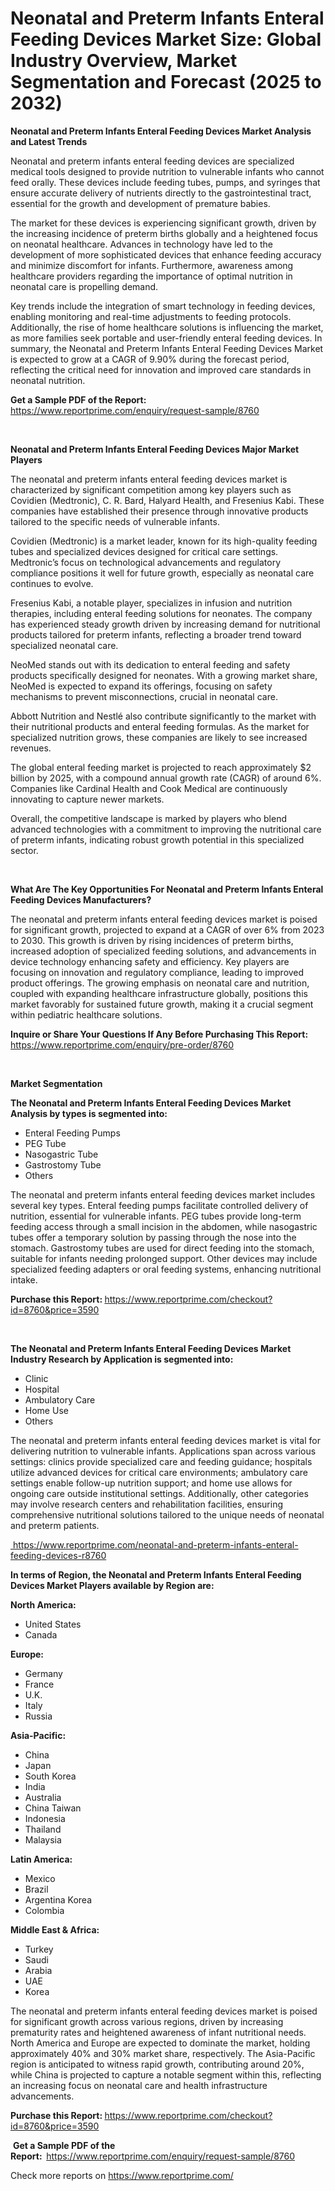 <p><h1>Neonatal and Preterm Infants Enteral Feeding Devices Market Size: Global Industry Overview, Market Segmentation and Forecast (2025 to 2032)</h1></p><p><strong>Neonatal and Preterm Infants Enteral Feeding Devices Market Analysis and Latest Trends</strong></p>
<p><p>Neonatal and preterm infants enteral feeding devices are specialized medical tools designed to provide nutrition to vulnerable infants who cannot feed orally. These devices include feeding tubes, pumps, and syringes that ensure accurate delivery of nutrients directly to the gastrointestinal tract, essential for the growth and development of premature babies.</p><p>The market for these devices is experiencing significant growth, driven by the increasing incidence of preterm births globally and a heightened focus on neonatal healthcare. Advances in technology have led to the development of more sophisticated devices that enhance feeding accuracy and minimize discomfort for infants. Furthermore, awareness among healthcare providers regarding the importance of optimal nutrition in neonatal care is propelling demand.</p><p>Key trends include the integration of smart technology in feeding devices, enabling monitoring and real-time adjustments to feeding protocols. Additionally, the rise of home healthcare solutions is influencing the market, as more families seek portable and user-friendly enteral feeding devices. In summary, the Neonatal and Preterm Infants Enteral Feeding Devices Market is expected to grow at a CAGR of 9.90% during the forecast period, reflecting the critical need for innovation and improved care standards in neonatal nutrition.</p></p>
<p><strong>Get a Sample PDF of the Report:&nbsp;</strong> <a href="https://www.reportprime.com/enquiry/request-sample/8760?utm_campaign=2945&utm_medium=2&utm_source=Github&utm_content=ia&utm_term=20032025&utm_id=neonatal-and-preterm-infants-enteral-feeding-devices">https://www.reportprime.com/enquiry/request-sample/8760</a></p>
<p>&nbsp;</p>
<p><strong>Neonatal and Preterm Infants Enteral Feeding Devices Major Market Players</strong></p>
<p><p>The neonatal and preterm infants enteral feeding devices market is characterized by significant competition among key players such as Covidien (Medtronic), C. R. Bard, Halyard Health, and Fresenius Kabi. These companies have established their presence through innovative products tailored to the specific needs of vulnerable infants.</p><p>Covidien (Medtronic) is a market leader, known for its high-quality feeding tubes and specialized devices designed for critical care settings. Medtronic’s focus on technological advancements and regulatory compliance positions it well for future growth, especially as neonatal care continues to evolve.</p><p>Fresenius Kabi, a notable player, specializes in infusion and nutrition therapies, including enteral feeding solutions for neonates. The company has experienced steady growth driven by increasing demand for nutritional products tailored for preterm infants, reflecting a broader trend toward specialized neonatal care.</p><p>NeoMed stands out with its dedication to enteral feeding and safety products specifically designed for neonates. With a growing market share, NeoMed is expected to expand its offerings, focusing on safety mechanisms to prevent misconnections, crucial in neonatal care.</p><p>Abbott Nutrition and Nestlé also contribute significantly to the market with their nutritional products and enteral feeding formulas. As the market for specialized nutrition grows, these companies are likely to see increased revenues.</p><p>The global enteral feeding market is projected to reach approximately $2 billion by 2025, with a compound annual growth rate (CAGR) of around 6%. Companies like Cardinal Health and Cook Medical are continuously innovating to capture newer markets.</p><p>Overall, the competitive landscape is marked by players who blend advanced technologies with a commitment to improving the nutritional care of preterm infants, indicating robust growth potential in this specialized sector.</p></p>
<p>&nbsp;</p>
<p><strong>What Are The Key Opportunities For Neonatal and Preterm Infants Enteral Feeding Devices Manufacturers?</strong></p>
<p><p>The neonatal and preterm infants enteral feeding devices market is poised for significant growth, projected to expand at a CAGR of over 6% from 2023 to 2030. This growth is driven by rising incidences of preterm births, increased adoption of specialized feeding solutions, and advancements in device technology enhancing safety and efficiency. Key players are focusing on innovation and regulatory compliance, leading to improved product offerings. The growing emphasis on neonatal care and nutrition, coupled with expanding healthcare infrastructure globally, positions this market favorably for sustained future growth, making it a crucial segment within pediatric healthcare solutions.</p></p>
<p><strong>Inquire or Share Your Questions If Any Before Purchasing This Report:</strong> <a href="https://www.reportprime.com/enquiry/pre-order/8760?utm_campaign=2945&utm_medium=2&utm_source=Github&utm_content=ia&utm_term=20032025&utm_id=neonatal-and-preterm-infants-enteral-feeding-devices">https://www.reportprime.com/enquiry/pre-order/8760</a></p>
<p>&nbsp;</p>
<p><strong>Market Segmentation</strong></p>
<p><strong>The Neonatal and Preterm Infants Enteral Feeding Devices Market Analysis by types is segmented into:</strong></p>
<p><ul><li>Enteral Feeding Pumps</li><li>PEG Tube</li><li>Nasogastric Tube</li><li>Gastrostomy Tube</li><li>Others</li></ul></p>
<p><p>The neonatal and preterm infants enteral feeding devices market includes several key types. Enteral feeding pumps facilitate controlled delivery of nutrition, essential for vulnerable infants. PEG tubes provide long-term feeding access through a small incision in the abdomen, while nasogastric tubes offer a temporary solution by passing through the nose into the stomach. Gastrostomy tubes are used for direct feeding into the stomach, suitable for infants needing prolonged support. Other devices may include specialized feeding adapters or oral feeding systems, enhancing nutritional intake.</p></p>
<p><strong>Purchase this Report:&nbsp;</strong><a href="https://www.reportprime.com/checkout?id=8760&price=3590&utm_campaign=2945&utm_medium=2&utm_source=Github&utm_content=ia&utm_term=20032025&utm_id=neonatal-and-preterm-infants-enteral-feeding-devices">https://www.reportprime.com/checkout?id=8760&price=3590</a></p>
<p>&nbsp;</p>
<p><strong>The Neonatal and Preterm Infants Enteral Feeding Devices Market Industry Research by Application is segmented into:</strong></p>
<p><ul><li>Clinic</li><li>Hospital</li><li>Ambulatory Care</li><li>Home Use</li><li>Others</li></ul></p>
<p><p>The neonatal and preterm infants enteral feeding devices market is vital for delivering nutrition to vulnerable infants. Applications span across various settings: clinics provide specialized care and feeding guidance; hospitals utilize advanced devices for critical care environments; ambulatory care settings enable follow-up nutrition support; and home use allows for ongoing care outside institutional settings. Additionally, other categories may involve research centers and rehabilitation facilities, ensuring comprehensive nutritional solutions tailored to the unique needs of neonatal and preterm patients.</p></p>
<p><a href="https://www.reportprime.com/neonatal-and-preterm-infants-enteral-feeding-devices-r8760?utm_campaign=2945&utm_medium=2&utm_source=Github&utm_content=ia&utm_term=20032025&utm_id=neonatal-and-preterm-infants-enteral-feeding-devices">&nbsp;https://www.reportprime.com/neonatal-and-preterm-infants-enteral-feeding-devices-r8760</a></p>
<p><strong>In terms of Region, the Neonatal and Preterm Infants Enteral Feeding Devices Market Players available by Region are:</strong></p>
<p>
    <p> <strong> North America: </strong>
        <ul>
            <li>United States</li>
            <li>Canada</li>
        </ul>
        </p> 
    <p> <strong> Europe: </strong>
        <ul>
            <li>Germany</li>
            <li>France</li>
            <li>U.K.</li>
            <li>Italy</li>
            <li>Russia</li>
        </ul>
        </p> 
    <p> <strong> Asia-Pacific: </strong>
        <ul>
            <li>China</li>
            <li>Japan</li>
            <li>South Korea</li>
            <li>India</li>
            <li>Australia</li>
            <li>China Taiwan</li>
            <li>Indonesia</li>
            <li>Thailand</li>
            <li>Malaysia</li>
        </ul>
        </p> 
    <p> <strong> Latin America: </strong>
        <ul>
            <li>Mexico</li>
            <li>Brazil</li>
            <li>Argentina Korea</li>
            <li>Colombia</li>
        </ul>
        </p> 
    <p> <strong> Middle East & Africa: </strong>
        <ul>
            <li>Turkey</li>
            <li>Saudi</li>
            <li>Arabia</li>
            <li>UAE</li>
            <li>Korea</li>
        </ul>
    </p>
    </p>
<p><p>The neonatal and preterm infants enteral feeding devices market is poised for significant growth across various regions, driven by increasing prematurity rates and heightened awareness of infant nutritional needs. North America and Europe are expected to dominate the market, holding approximately 40% and 30% market share, respectively. The Asia-Pacific region is anticipated to witness rapid growth, contributing around 20%, while China is projected to capture a notable segment within this, reflecting an increasing focus on neonatal care and health infrastructure advancements.</p></p>
<p><strong>Purchase this Report: </strong><a href="https://www.reportprime.com/checkout?id=8760&price=3590&utm_campaign=2945&utm_medium=2&utm_source=Github&utm_content=ia&utm_term=20032025&utm_id=neonatal-and-preterm-infants-enteral-feeding-devices">https://www.reportprime.com/checkout?id=8760&price=3590</a></p>
<p>&nbsp;<strong>Get a Sample PDF of the Report:&nbsp;&nbsp;</strong><a href="https://www.reportprime.com/enquiry/request-sample/8760?utm_campaign=2945&utm_medium=2&utm_source=Github&utm_content=ia&utm_term=20032025&utm_id=neonatal-and-preterm-infants-enteral-feeding-devices">https://www.reportprime.com/enquiry/request-sample/8760</a></p>
<p><strong></strong></p>
<p>Check more reports on <a href="https://www.reportprime.com/?utm_campaign=2945&utm_medium=2&utm_source=Github&utm_content=ia&utm_term=20032025&utm_id=neonatal-and-preterm-infants-enteral-feeding-devices">https://www.reportprime.com/</a></p>